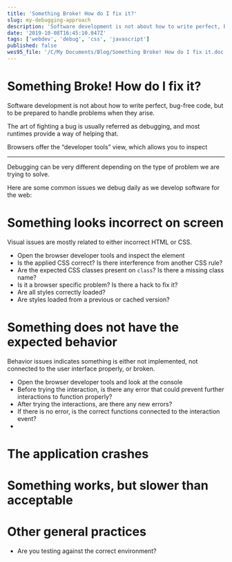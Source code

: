 ```yaml
---
title: 'Something Broke! How do I fix it?'
slug: my-debugging-approach
description: 'Software development is not about how to write perfect, bug-free code, but to be prepared to handle...'
date: '2019-10-08T16:45:10.047Z'
tags: ['webdev', 'debug', 'css', 'javascript']
published: false
wes95_file: '/C/My Documents/Blog/Something Broke! How do I fix it.doc'
---
```


# Something Broke! How do I fix it?

Software development is not about how to write perfect, bug-free code, but to be prepared to handle problems when they arise.

The art of fighting a bug is usually referred as debugging, and most runtimes provide a way of helping that.

Browsers offer the “developer tools” view, which allows you to inspect

---

Debugging can be very different depending on the type of problem we are trying to solve.

Here are some common issues we debug daily as we develop software for the web:

# Something looks incorrect on screen

Visual issues are mostly related to either incorrect HTML or CSS.

- Open the browser developer tools and inspect the element
- Is the applied CSS correct? Is there interference from another CSS rule?
- Are the expected CSS classes present on `class`? Is there a missing class name?
- Is it a browser specific problem? Is there a hack to fix it?
- Are all styles correctly loaded?
- Are styles loaded from a previous or cached version?

# Something does not have the expected behavior

Behavior issues indicates something is either not implemented, not connected to the user interface properly, or broken.

- Open the browser developer tools and look at the console
- Before trying the interaction, is there any error that could prevent further interactions to function properly?
- After trying the interactions, are there any new errors?
- If there is no error, is the correct functions connected to the interaction event?
-

# The application crashes

# Something works, but slower than acceptable

# Other general practices

- Are you testing against the correct environment?
